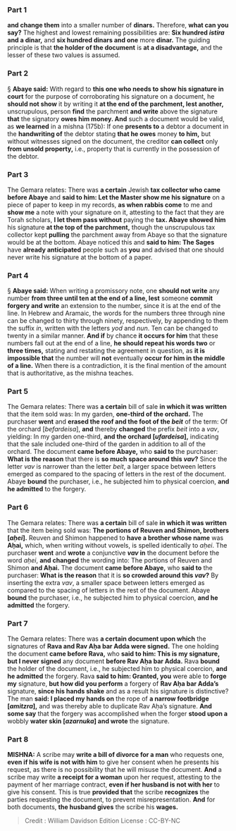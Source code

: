 
### Part 1
<b>and change them</b> into a smaller number of <b>dinars.</b> Therefore, <b>what can you say?</b> The highest and lowest remaining possibilities are: <b>Six hundred <i>istira</i> and a dinar,</b> and <b>six hundred dinars and one</b> more <b>dinar.</b> The guiding principle is that <b>the holder of the document</b> is <b>at a disadvantage,</b> and the lesser of these two values is assumed.

### Part 2
§ <b>Abaye said:</b> With regard to <b>this one who needs to show his signature in court</b> for the purpose of corroborating his signature on a document, he <b>should not show</b> it by writing it <b>at the end of the parchment, lest another,</b> unscrupulous, person <b>find</b> the parchment <b>and write</b> above the signature <b>that</b> the signatory <b>owes him money. And</b> such a document would be valid, as <b>we learned</b> in a mishna (175b): If one <b>presents to</b> a debtor a document in the <b>handwriting of</b> the debtor stating <b>that he owes</b> money <b>to him,</b> but without witnesses signed on the document, the creditor <b>can collect</b> only <b>from unsold property,</b> i.e., property that is currently in the possession of the debtor.

### Part 3
The Gemara relates: There was <b>a certain</b> Jewish <b>tax collector who came before Abaye</b> and <b>said to him: Let the Master show me his signature</b> on a piece of paper to keep in my records, <b>as when rabbis come</b> to me and <b>show me</b> a note with your signature on it, attesting to the fact that they are Torah scholars, <b>I let them pass without</b> paying the <b>tax. Abaye showed him</b> his signature <b>at the top of the parchment,</b> though the unscrupulous tax collector kept <b>pulling</b> the parchment away from Abaye so that the signature would be at the bottom. Abaye noticed this and <b>said to him: The Sages</b> have <b>already anticipated</b> people such as <b>you</b> and advised that one should never write his signature at the bottom of a paper.

### Part 4
§ <b>Abaye said:</b> When writing a promissory note, one <b>should not write</b> any number <b>from three until ten at the end of a line, lest</b> someone <b>commit forgery and write</b> an extension to the number, since it is at the end of the line. In Hebrew and Aramaic, the words for the numbers three through nine can be changed to thirty through ninety, respectively, by appending to them the suffix <i>in</i>, written with the letters <i>yod</i> and <i>nun</i>. Ten can be changed to twenty in a similar manner. <b>And if</b> by chance <b>it occurs for him</b> that these numbers fall out at the end of a line, <b>he should repeat his words two</b> or <b>three times,</b> stating and restating the agreement in question, as <b>it is impossible that</b> the number will <b>not</b> eventually <b>occur for him in the middle of a line.</b> When there is a contradiction, it is the final mention of the amount that is authoritative, as the mishna teaches.

### Part 5
The Gemara relates: There was <b>a certain</b> bill of sale <b>in which it was written</b> that the item sold was: In my garden, <b>one-third of the orchard.</b> The purchaser <b>went</b> and <b>erased the roof and the foot of the <i>beit</i></b> of the term: Of the orchard [<i>befardeisa</i>], <b>and</b> thereby <b>changed</b> the prefix <i>beit</i> into a <i>vav</i>, yielding: In my garden one-third, <b>and the orchard [<i>ufardeisa</i>],</b> indicating that the sale included one-third of the garden in addition to all of the orchard. The document <b>came before Abaye,</b> who <b>said to</b> the purchaser: <b>What is the reason</b> that there is <b>so much space around this <i>vav</i>?</b> Since the letter <i>vav</i> is narrower than the letter <i>beit</i>, a larger space between letters emerged as compared to the spacing of letters in the rest of the document. Abaye <b>bound</b> the purchaser, i.e., he subjected him to physical coercion, <b>and he admitted</b> to the forgery.

### Part 6
The Gemara relates: There was <b>a certain</b> bill of sale <b>in which it was written</b> that the item being sold was: <b>The portions of Reuven and Shimon, brothers [<i>aḥei</i>].</b> Reuven and Shimon happened to <b>have a brother whose name</b> was <b>Aḥai,</b> which, when writing without vowels, is spelled identically to <i>aḥei</i>. The purchaser <b>went</b> and <b>wrote</b> a conjunctive <b><i>vav</i> in</b> the document before the word <i>aḥei</i>, <b>and changed</b> the wording into: The portions of Reuven and Shimon <b>and Aḥai.</b> The document <b>came before Abaye,</b> who <b>said to</b> the purchaser: <b>What is the reason</b> that it is <b>so crowded around this <i>vav</i>?</b> By inserting the extra <i>vav</i>, a smaller space between letters emerged as compared to the spacing of letters in the rest of the document. Abaye <b>bound</b> the purchaser, i.e., he subjected him to physical coercion, <b>and he admitted</b> the forgery.

### Part 7
The Gemara relates: There was <b>a certain document upon which</b> the signatures of <b>Rava and Rav Aḥa bar Adda were signed.</b> The one holding the document <b>came before Rava,</b> who <b>said to him: This is my signature, but I never signed</b> any document <b>before Rav Aḥa bar Adda.</b> Rava <b>bound</b> the holder of the document, i.e., he subjected him to physical coercion, <b>and he admitted</b> the forgery. Rava <b>said to him: Granted, you</b> were able to <b>forge my</b> signature, <b>but how did you perform</b> a forgery of <b>Rav Aḥa bar Adda’s</b> signature, <b>since his hands shake</b> and as a result his signature is distinctive? The man <b>said: I placed my hands on</b> the rope of <b>a narrow footbridge [<i>amitzra</i>],</b> and was thereby able to duplicate Rav Aḥa’s signature. <b>And some say</b> that the forgery was accomplished when the forger <b>stood upon a</b> wobbly <b>water skin [<i>azarnuka</i>] and wrote</b> the signature.

### Part 8
<strong>MISHNA:</strong> A scribe may <b>write a bill of divorce for a man</b> who requests one, <b>even if his wife is not with him</b> to give her consent when he presents his request, as there is no possibility that he will misuse the document. <b>And</b> a scribe may write <b>a receipt for a woman</b> upon her request, attesting to the payment of her marriage contract, <b>even if her husband is not with her</b> to give his consent. This is true <b>provided that</b> the scribe <b>recognizes</b> the parties requesting the document, to prevent misrepresentation. <b>And</b> for both documents, <b>the husband gives</b> the scribe his <b>wages.</b>

>Credit : William Davidson Edition
>License : CC-BY-NC